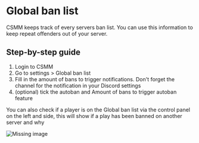 # Global ban list

CSMM keeps track of every servers ban list. You can use this information to keep repeat offenders out of your server.

## Step-by-step guide

1.  Login to CSMM
2.  Go to settings > Global ban list
3.  Fill in the amount of bans to trigger notifications. Don't forget the channel for the notification in your Discord settings
4.  (optional) tick the autoban and Amount of bans to trigger autoban feature  
    
You can also check if a player is on the Global ban list via the control panel on the left and side, this will show if a play has been banned on another server and why


![Missing image](/assets/images/CSMM/gbl/gbl-profile.png)

